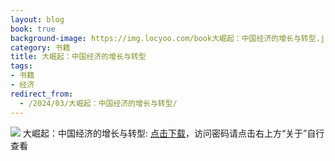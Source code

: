 ```yaml
---
layout: blog
book: true
background-image: https://img.locyoo.com/book大崛起：中国经济的增长与转型.jpg
category: 书籍
title: 大崛起：中国经济的增长与转型
tags:
- 书籍
- 经济
redirect_from:
  - /2024/03/大崛起：中国经济的增长与转型/
---
```

![](https://img.locyoo.com/book大崛起：中国经济的增长与转型.jpg)
大崛起：中国经济的增长与转型: <a name = "ref1" href="https://url18.ctfile.com/f/50983618-1418306348-f2fd2b?p=3619">点击下载</a>，访问密码请点击右上方“关于”自行查看